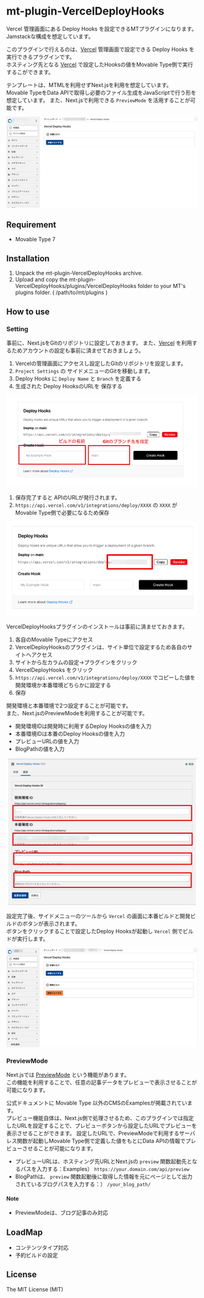 # mt-plugin-VercelDeployHooks

Vercel 管理画面にある Deploy Hooks を設定できるMTプラグインになります。  
Jamstackな構成を想定しています。

このプラグインで行えるのは、[Vercel](https://vercel.com/) 管理画面で設定できる Deploy Hooks を実行できるプラグインです。  
ホスティング先となる [Vercel](https://vercel.com/) で設定したHooksの値をMovable Type側で実行するこができます。

テンプレートは、MTMLを利用せずNext.jsを利用を想定しています。  
Movable TypeをData APIで取得し必要のファイル生成をJavaScriptで行う形を想定しています。
また、Next.jsで利用できる `PreviewMode` を活用することが可能です。

![ScreenShot](artwork/ScreenShot.png)

## Requirement

- Movable Type 7

## Installation

1. Unpack the mt-plugin-VercelDeployHooks archive.
1. Upload and copy the mt-plugin-VercelDeployHooks/plugins/VercelDeployHooks folder to your MT's plugins folder. ( /path/to/mt/plugins )

## How to use

### Setting

事前に、Next.jsをGitのリポジトリに設定しておきます。
また、[Vercel](https://vercel.com/) を利用するためアカウントの設定も事前に済ませておきましょう。

1. Vercelの管理画面にアクセスし設定したGitのリポジトリを設定します。
1. `Project Settings` の サイドメニューのGitを移動します。
1. Deploy Hooks に `Deploy Name` と `Branch` を定義する
1. 生成された Deploy HooksのURLを 保存する

![Vercelの設定](artwork/01.png)

1. 保存完了すると APIのURLが発行されます。
1. `https://api.vercel.com/v1/integrations/deploy/XXXX` の `XXXX` が Movable Type側で必要になるため保存

![Vercelの設定](artwork/02.png)

VercelDeployHooksプラグインのインストールは事前に済ませておきます。

1. 各自のMovable Typeにアクセス
1. VercelDeployHooksのプラグインは、サイト単位で設定するため各自のサイトへアクセス
1. サイトから左カラムの設定→プラグインをクリック
1. VercelDeployHooks をクリック
1. `https://api.vercel.com/v1/integrations/deploy/XXXX` でコピーした値を開発環境か本番環境どちらかに設定する
1. 保存

開発環境と本番環境で2つ設定することが可能です。  
また、Next.jsのPreviewModeを利用することが可能です。

- 開発環境IDは開発時に利用するDeploy Hooksの値を入力
- 本番環境IDは本番のDeploy Hooksの値を入力
- プレビューURLの値を入力
- BlogPathの値を入力

![Movable Type](artwork/03.png)

設定完了後、サイドメニューのツールから `Vercel` の画面に本番ビルドと開発ビルドのボタンが表示されます。  
ボタンをクリックすることで設定したDeploy Hooksが起動し `Vercel` 側でビルドが実行します。

![Movable Type](artwork/04.png)

### PreviewMode

Next.jsでは [PreviewMode](https://vercel.com/docs/concepts/next.js/preview-mode) という機能があります。  
この機能を利用することで、任意の記事データをプレビューで表示させることが可能になります。

公式ドキュメントに Movable Type 以外のCMSのExamplesが掲載されています。  
プレビュー機能自体は、Next.js側で処理させるため、このプラグインでは指定したURLを設定することで、プレビューボタンから設定したURLでプレビューを表示させることができます。
設定したURLで、PreviewModeで利用するサーバレス関数が起動しMovable Type側で定義した値をもとにData APIの情報でプレビューさせることが可能になります。

- プレビューURLは、ホスティング先URLとNext.jsの `preview` 関数起動先となるパスを入力する：Examples） `https://your.domain.com/api/preview`
- BlogPathは、 `preview` 関数起動後に取得した情報を元にページとして出力されているブログパスを入力する：） `/your_blog_path/`

#### Note

- PreviewModeは、ブログ記事のみ対応

## LoadMap

- コンテンツタイプ対応
- 予約ビルドの設定

## License

The MIT License (MIT)
